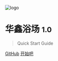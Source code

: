 ![logo ](https://cdn.jsdelivr.net/gh/conquer1the2world3/picx-images-hosting@master/温泉-洗浴-线性.5j3xy5nxpg.svg)

# 华鑫浴场 <small>1.0</small>

> Quick Start Guide

[GitHub](https://github.com/conquer1the2world3/docsify_wiki/)
[开始吧](#入门手册)
